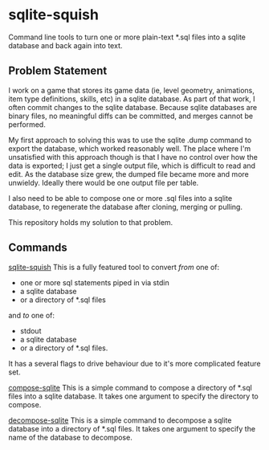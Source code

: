 # sqlite-squish

Command line tools to turn one or more plain-text \*.sql files into a sqlite
database and back again into text.

## Problem Statement

I work on a game that stores its game data (ie, level geometry, animations,
item type definitions, skills, etc) in a sqlite database. As part of that work,
I often commit changes to the sqlite database. Because sqlite databases are
binary files, no meaningful diffs can be committed, and merges cannot be
performed.

My first approach to solving this was to use the sqlite .dump command to
export the database, which worked reasonably well. The place where I'm
unsatisfied with this approach though is that I have no control over how the
data is exported; I just get a single output file, which is difficult to read
and edit. As the database size grew, the dumped file became more and more
unwieldy. Ideally there would be one output file per table.

I also need to be able to compose one or more .sql files into a sqlite
database, to regenerate the database after cloning, merging or pulling.

This repository holds my solution to that problem.

## Commands

[sqlite-squish](cmd/sqlite-squish) This is a fully featured tool to convert _from_ one of:

- one or more sql statements piped in via stdin
- a sqlite database
- or a directory of *.sql files

and _to_ one of:

- stdout
- a sqlite database
- or a directory of *.sql files.

It has a several flags to drive behaviour due to it's more complicated feature set.

[compose-sqlite](cmd/compose-sqlite) This is a simple command to compose a
directory of *.sql files into a sqlite database. It takes one argument to
specify the directory to compose.

[decompose-sqlite](cmd/decompose/sqlite) This is a simple command to
decompose a sqlite database into a directory of *.sql files. It takes one
argument to specify the name of the database to decompose.
